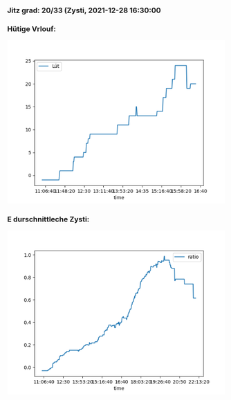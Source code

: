 ### Jitz grad: 20/33 (Zysti, 2021-12-28 16:30:00

### Hütige Vrlouf:
![Graph](Today.png)

### E durschnittleche Zysti:
![Graph](Zysti.png)